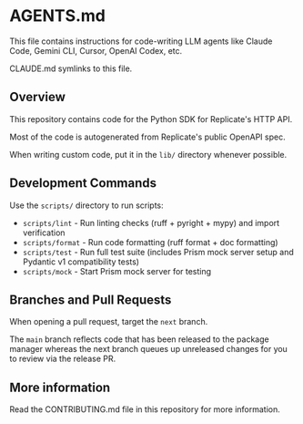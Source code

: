 # AGENTS.md

This file contains instructions for code-writing LLM agents like Claude Code, Gemini CLI, Cursor, OpenAI Codex, etc.

CLAUDE.md symlinks to this file.

## Overview

This repository contains code for the Python SDK for Replicate's HTTP API.

Most of the code is autogenerated from Replicate's public OpenAPI spec.

When writing custom code, put it in the `lib/` directory whenever possible.

## Development Commands

Use the `scripts/` directory to run scripts:

- `scripts/lint` - Run linting checks (ruff + pyright + mypy) and import verification
- `scripts/format` - Run code formatting (ruff format + doc formatting)
- `scripts/test` - Run full test suite (includes Prism mock server setup and Pydantic v1 compatibility tests)
- `scripts/mock` - Start Prism mock server for testing


## Branches and Pull Requests

When opening a pull request, target the `next` branch.

The `main` branch reflects code that has been released to the package manager whereas the next branch queues up unreleased changes for you to review via the release PR.


## More information

Read the CONTRIBUTING.md file in this repository for more information.

